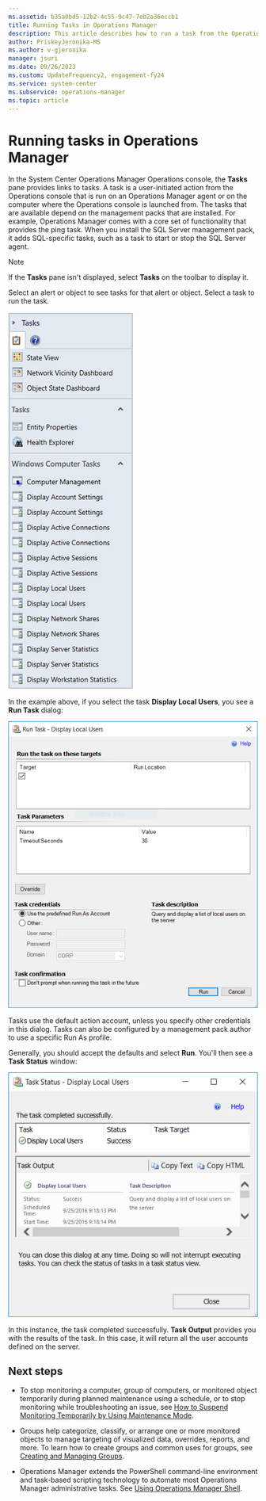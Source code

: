 ```yaml
---
ms.assetid: b35a0bd5-12b2-4c55-9c47-7eb2a36eccb1
title: Running Tasks in Operations Manager
description: This article describes how to run a task from the Operations console to help investigate and resolve issues detected.
author: PriskeyJeronika-MS
ms.author: v-gjeronika
manager: jsuri
ms.date: 09/26/2023
ms.custom: UpdateFrequency2, engagement-fy24
ms.service: system-center
ms.subservice: operations-manager
ms.topic: article
---
```


# Running tasks in Operations Manager



In the System Center Operations Manager Operations console, the **Tasks** pane provides links to tasks. A task is a user-initiated action from the Operations console that is run on an Operations Manager agent or on the computer where the Operations console is launched from. The tasks that are available depend on the management packs that are installed. For example, Operations Manager comes with a core set of functionality that provides the ping task. When you install the SQL Server management pack, it adds SQL-specific tasks, such as a task to start or stop the SQL Server agent.  

> [!NOTE]  
> If the **Tasks** pane isn't displayed, select **Tasks** on the toolbar to display it.  

Select an alert or object to see tasks for that alert or object. Select a task to run the task.  

![Screenshot showing example of tasks.](./media/manage-running-tasks/om2016-tasks-pane.png)  

In the example above, if you select the task **Display Local Users**, you see a **Run Task** dialog:  

![Screenshot showing example of a run tasks dialog.](./media/manage-running-tasks/om2016-task-run-properties.png)  

Tasks use the default action account, unless you specify other credentials in this dialog. Tasks can also be configured by a management pack author to use a specific Run As profile.  

Generally, you should accept the defaults and select **Run**. You'll then see a **Task Status** window:  

![Screenshot showing example of a task status window.](./media/manage-running-tasks/om2016-task-results.png)  

In this instance, the task completed successfully. **Task Output** provides you with the results of the task. In this case, it will return all the user accounts defined on the server.

## Next steps

- To stop monitoring a computer, group of computers, or monitored object temporarily during planned maintenance using a schedule, or to stop monitoring while troubleshooting an issue, see [How to Suspend Monitoring Temporarily by Using Maintenance Mode](manage-maintenance-mode-overview.md).

- Groups help categorize, classify, or arrange one or more monitored objects to manage targeting of visualized data, overrides, reports, and more. To learn how to create groups and common uses for groups, see [Creating and Managing Groups](manage-create-manage-groups.md).

- Operations Manager extends the PowerShell command-line environment and task-based scripting technology to automate most Operations Manager administrative tasks. See [Using Operations Manager Shell](manage-using-omcmdlets.md).  
